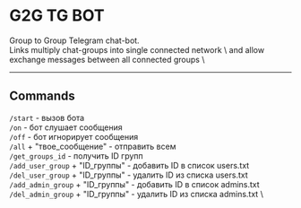 # G2G TG BOT
Group to Group Telegram chat-bot. \
Links multiply chat-groups into single connected network \ 
and allow exchange messages between all connected groups \

---

## Commands
`/start` - вызов бота \
`/on` - бот слушает сообщения \
`/off` - бот игнорирует сообщения \
`/all` + "твое_сообщение" - отправить всем \
`/get_groups_id` - получить ID групп \
`/add_user_group` + "ID_группы" - добавить ID в список users.txt \
`/del_user_group` + "ID_группы" - удалить ID из списка users.txt \
`/add_admin_group` + "ID_группы" - добавить ID в список admins.txt \
`/del_admin_group` + "ID_группы" - удалить ID из списка admins.txt \
